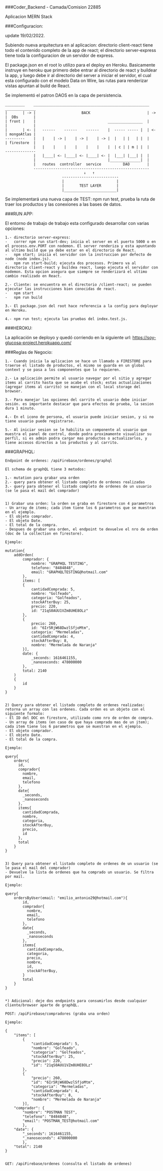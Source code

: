 ###Coder_Backend - Camada/Comision 22885

Aplicacion MERN Stack


###Configuracion: 

update 19/02/2022.

Subiendo nueva arquitectura en al aplicacion: directorio client-react tiene todo el contenido completo de la app de react; el directorio server-express tiene toda la configuracion de un servidor de express.

El package.json en el root lo utilizo para el deploy en Heroku. Basicamente instruye en heroku que primero debe entrar al directorio de react y buildear la app, y luego debe ir al directorio del server a iniciar el servidor, el cual esta configurado con el modelo Data on Wire, las rutas para renderizar vistas apuntan al build de React.

Se implementó el patron DAOS en la capa de persistencia.

    _________    _____________________________________________________    ______________
    |       | -> |                     BACK                          | -> |  DBs       |
    | front |    |                                 ________________  |    |            |
    |       | <- |   ------    ------    ------    |  ----- ----- |  | <- | mongoAtlas |
    ---------    |   |    | -> |    | -> |    | -> |  |   | |   | |  |    | firestore  |
                 |   |    |    |    |    |    |    |  | c | | m | |  |    --------------
                 |   |____| <- |____| <- |____| <- |  |___| |___| |  |
                 |                                 |______________|  |
                 |   routes  controller  service          DAO        |
                 -----------------------------------------------------
                                        ↓   ↑
                              --------------------------
                              |                        |
                              |       TEST LAYER       |
                              |________________________|


Se implementará una nueva capa de TEST: npm run test, prueba la ruta de traer los productos y las conexiones a las bases de datos.


###RUN APP: 

El entorno de trabajo de trabajo esta configurado desarrollar con varias opciones:

    1.- directorio server-express: 
    -   correr npm run start-dev; inicia el server en el puerto 5000 o en el process.env.PORT con nodemon. El server renderiza y esta apuntando al ultimo build que ya debe estar en el directorio de React.
    -   npm start; inicia el servidor con la instruccion por defecto de node (node index.js).
    -   npm run start-build; ejecuta dos procesos. Primero va al directorio client-react y buildea react, luego ejecuta el servidor con
    nodemon. Esta opcion asegura que siempre se renderizará el ultimo cambio realizado en React.

    2.- Cliente: se encuentra en el directorio /client-react; se pueden ejecutar las instrucciones bien conocidas de react.
    -   npm start
    -   npm run build

    3.- El package.json del root hace referencia a la config para deployar en Heroku.

    4.- npm run test; ejecuta las pruebas del index.test.js.


###HEROKU: 

La aplicación se deployo y quedó corriendo en la siguiente url: https://soy-glucosa-project.herokuapp.com/


###Reglas de Negocio:

    1.- Cuando inicia la aplicacion se hace un llamado a FIRESTORE para traerse el listado de productos, el mismo se guarda en un global context y se pasa a los componentes que lo requieren.

    2.- La aplicación permite al usuario navegar por el sitio y agregar items al carrito hasta que se acabe el stock; estas actualizaciones (agregar items al carrito) se manejan con el local storage del browser.

    3.- Para manejar las opciones del carrito el usuario debe iniciar sesión. es importante destacar que para efectos de prueba, la sesion dura 1 minuto.

    4.- En el icono de persona, el usuario puede iniciar sesion, y si no tiene usuario puede registrarse. 

    5.- Al iniciar sesion se le habilita un componente al usuario que muestra el panel de control, donde podra proximamente visualizar su perfil, si es admin podra cargar mas productos o actualizarlos, y tiene accesos directos a los productos y al carrito.


###GRAPHQL:

    Endpoint de ordenes: /apiFirebase/ordenes/graphql

    El schema de graphQL tiene 3 metodos:

    1.- mutation para grabar una orden
    2.- query para obtener el listado completo de ordenes realizadas
    3.- query para obtener el listado completo de ordenes de un usuario (se le pasa el mail del comprador)
    

    1) Grabar una orden: la orden se graba en firestore con 4 parametros
    - Un array de items; cada item tiene los 6 parametros que se muestran en el ejemplo.
    - El objeto comprador.
    - El objeto Date.
    - El total de la compra.
    - Despues de grabar una orden, el endpoint te devuelve el nro de orden (doc de la collection en firestore).

    Ejemplo: 

    mutation{
        addOrden(
            comprador: {
                nombre: "GRAPHQL TESTING",
                telefono: "8484848",
                email: "GRAPHQLTESTING@hotmail.com"
            },
            items: [
            {
                cantidadComprada: 5,
                nombre: "Golfeado",
                categoria: "Golfeados",
                stockAfterBuy: 25,
                precio: 220,
                id: "21qS0AUU1VZm8UHE8OLz"
            }, 
            {
                precio: 260,
                id: "6Ir5RjW68DwzlSfjoMtm",
                categoria: "Mermeladas",
                cantidadComprada: 4,
                stockAfterBuy: 8,
                nombre: "Mermelada de Naranja"
            }],
            date: {
                _seconds: 1616461155,
                _nanoseconds: 478000000
            },
            total: 2140
        )
        {
            id
        }
    }


    2) Query para obtener el listado completo de ordenes realizadas: retorna un array con las ordenes. Cada orden es un objeto con el siguiente formato:
    - El ID del DOC en firestore, utilizado como nro de orden de compra.
    - Un array de items (en caso de que haya comprado mas de un item); cada item tiene los 6 parametros que se muestran en el ejemplo.
    - El objeto comprador.
    - El objeto Date.
    - El total de la compra.

    Ejemplo:

    query{
        orders{
          id,
          comprador{
            nombre,
            email,
            telefono
          },
          date{
            _seconds,
            _nanoseconds
          },
          items{
            cantidadComprada,
            nombre,
            categoria,
            stockAfterBuy,
            precio,
            id
          },
          total
        }
    }


    3) Query para obtener el listado completo de ordenes de un usuario (se le pasa el mail del comprador)
    - Devuelve la lista de ordenes que ha comprado un usuario. Se filtra por mail.

    Ejemplo:

    query{
        ordersByUser(email: "emilio_antonio29@hotmail.com"){
            id,
        	comprador{
              nombre,
              email,
              telefono
            },
        	date{
              _seconds,
              _nanoseconds
            },
        	items{
              cantidadComprada,
              categoria,
              precio,
              nombre,
              id,
              stockAfterBuy,
            }
        	total
        }
    }

    
    *) Adicional: deje dos endpoints para consumirlos desde cualquier cliente/browser aparte de graphQL.

    POST: /apiFirebase/compradores (graba una orden)

    Ejemplo:

    {
        "items": [
            {
                "cantidadComprada": 5,
                "nombre": "Golfeado",
                "categoria": "Golfeados",
                "stockAfterBuy": 25,
                "precio": 220,
                "id": "21qS0AUU1VZm8UHE8OLz"
            }, 
            {
                "precio": 260,
                "id": "6Ir5RjW68DwzlSfjoMtm",
                "categoria": "Mermeladas",
                "cantidadComprada": 4,
                "stockAfterBuy": 8,
                "nombre": "Mermelada de Naranja"
            }],
        "comprador": {
            "nombre": "POSTMAN TEST",
            "telefono": "8484848",
            "email": "POSTMAN_TEST@hotmail.com"
            },
        "date": {
            "_seconds": 1616461155,
            "_nanoseconds": 478000000
            },
        "total": 2140
    }


    GET: /apiFirebase/ordenes (consulta el listado de ordenes)
    



    



